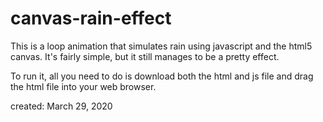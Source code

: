 # canvas-rain-effect
This is a loop animation that simulates rain using javascript and the html5 canvas. It's fairly simple, but it still manages to be a pretty effect.

To run it, all you need to do is download both the html and js file and drag the html file into your web browser.

created: March 29, 2020
